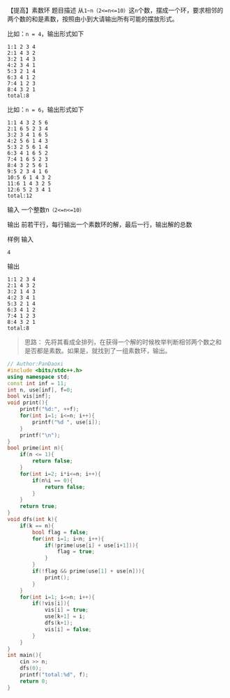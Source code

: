 【提高】素数环
题目描述
从`1~n（2<=n<=10）`这`n`个数，摆成一个环，要求相邻的两个数的和是素数，按照由小到大请输出所有可能的摆放形式。

比如：`n = 4`，输出形式如下

```
1:1 2 3 4
2:1 4 3 2
3:2 1 4 3
4:2 3 4 1
5:3 2 1 4
6:3 4 1 2
7:4 1 2 3
8:4 3 2 1
total:8
```

比如：`n = 6`，输出形式如下

```
1:1 4 3 2 5 6
2:1 6 5 2 3 4
3:2 3 4 1 6 5
4:2 5 6 1 4 3
5:3 2 5 6 1 4
6:3 4 1 6 5 2
7:4 1 6 5 2 3
8:4 3 2 5 6 1
9:5 2 3 4 1 6
10:5 6 1 4 3 2
11:6 1 4 3 2 5
12:6 5 2 3 4 1
total:12
```

输入
一个整数n`（2<=n<=10）`

输出
前若干行，每行输出一个素数环的解，最后一行，输出解的总数

样例
输入

```
4
```

输出
```
1:1 2 3 4
2:1 4 3 2
3:2 1 4 3
4:2 3 4 1
5:3 2 1 4
6:3 4 1 2
7:4 1 2 3
8:4 3 2 1
total:8
```

> 思路：
> 先将其看成全排列，在获得一个解的时候枚举判断相邻两个数之和是否都是素数。如果是，就找到了一组素数环，输出。


```cpp
// Author:PanDaoxi
#include <bits/stdc++.h>
using namespace std;
const int inf = 11;
int n, use[inf], f=0;
bool vis[inf];
void print(){
	printf("%d:", ++f);
	for(int i=1; i<=n; i++){
		printf("%d ", use[i]);
	}
	printf("\n");
}
bool prime(int n){
	if(n <= 1){
		return false;
	}
	for(int i=2; i*i<=n; i++){
		if(n%i == 0){
			return false;
		}
	}
	return true;
}
void dfs(int k){
	if(k == n){
		bool flag = false;
		for(int i=1; i<n; i++){
			if(!prime(use[i] + use[i+1])){
				flag = true;
			}
		}
		if(!flag && prime(use[1] + use[n])){
			print();
		}
	}
	for(int i=1; i<=n; i++){
		if(!vis[i]){
			vis[i] = true;
			use[k+1] = i;
			dfs(k+1);
			vis[i] = false;
		}
	}
}
int main(){
	cin >> n;
	dfs(0);
	printf("total:%d", f);
	return 0;
}
```

